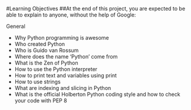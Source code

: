 #Learning Objectives
##At the end of this project, you are expected to be able to explain to anyone, without the help of Google:

General
* Why Python programming is awesome
* Who created Python
* Who is Guido van Rossum
* Where does the name ‘Python’ come from
* What is the Zen of Python
* How to use the Python interpreter
* How to print text and variables using print
* How to use strings
* What are indexing and slicing in Python
* What is the official Holberton Python coding style and how to check your code with PEP 8